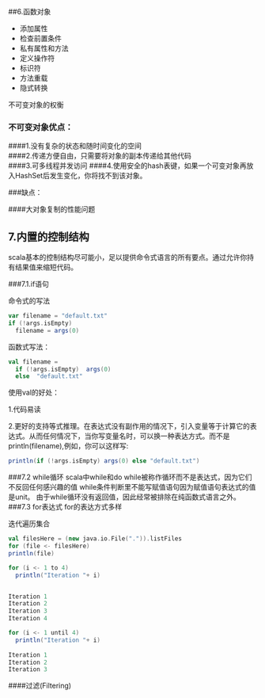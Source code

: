 ##6.函数对象
* 添加属性
* 检查前置条件
* 私有属性和方法
* 定义操作符
* 标识符
* 方法重载
* 隐式转换

不可变对象的权衡

### 不可变对象优点：

> 
####1.没有复杂的状态和随时间变化的空间   
####2.传递方便自由，只需要将对象的副本传递给其他代码  
####3.可多线程并发访问
####4.使用安全的hash表键，如果一个可变对象再放入HashSet后发生变化，你将找不到该对象。

###缺点：
>  
####大对象复制的性能问题

## 7.内置的控制结构
scala基本的控制结构尽可能小，足以提供命令式语言的所有要点。通过允许你持有结果值来缩短代码。

###7.1.if语句

命令式的写法
```scala
var filename = "default.txt"
if (!args.isEmpty)
  filename = args(0)
```
函数式写法：
```scala
val filename = 
  if (!args.isEmpty)  args(0)
  else  "default.txt"
```
使用val的好处：

1.代码易读 

2.更好的支持等式推理。在表达式没有副作用的情况下，引入变量等于计算它的表达式。从而任何情况下，当你写变量名时，可以换一种表达方式。而不是println(filename),例如，你可以这样写:
```scala
println(if (!args.isEmpty) args(0) else "default.txt")
```
###7.2 while循环
scala中while和do while被称作循环而不是表达式，因为它们不反回任何感兴趣的值
while条件判断里不能写赋值语句因为赋值语句表达式的值是unit。
由于while循环没有返回值，因此经常被排除在纯函数式语言之外。
###7.3 for表达式
for的表达方式多样

迭代遍历集合
```scala
val filesHere = (new java.io.File(".")).listFiles
for (file <- filesHere)
println(file)
```
```scala
for (i <- 1 to 4)
  println("Iteration "+ i)


Iteration 1
Iteration 2
Iteration 3
Iteration 4
```
```scala
for (i <- 1 until 4)
  println("Iteration "+ i)
  
Iteration 1
Iteration 2
Iteration 3
```
####过滤(Filtering)


